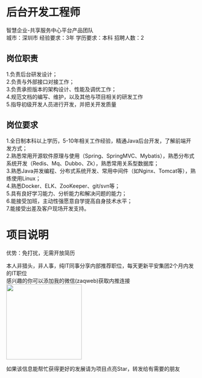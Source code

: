 # 后台开发工程师
智慧企业-共享服务中心平台产品团队  
城市：深圳市 经验要求：3年 学历要求：本科  招聘人数：2

## 岗位职责
1.负责后台研发设计；   
2.负责与外部接口对接工作；   
3.负责承担版本的架构设计、性能及调优工作；   
4.规范文档的编写、维护，以及其他与项目相关的研发工作   
5.指导初级开发人员进行开发，并把关开发质量

## 岗位要求
1.全日制本科以上学历，5-10年相关工作经验，精通Java后台开发，了解前端开发方式；   
2.熟悉常用开源软件原理与使用（Spring、SpringMVC、Mybatis），熟悉分布式系统开发（Redis、Mq、Dubbo、Zk），熟悉常用关系型数据库；   
3.熟悉Java并发编程、分布式系统开发、常用中间件（如Nginx、Tomcat等），熟练使用Linux；   
4.熟悉Docker、ELK、ZooKeeper、git/svn等；   
5.具有良好学习能力、分析能力和解决问题的能力；   
6.能接受加班，主动性强愿意自学提高自身技术水平；   
7.能接受出差及客户现场开发支持。

# 项目说明

优势：免打扰，无需开放简历

本人非猎头，非人事，纯IT同事分享内部推荐职位，每天更新平安集团2个月内发的IT职位  
感兴趣的你可以添加我的微信(zaqweb)获取内推连接  
<img src="https://github.com/zaqweb/PA-IT-JOBS/blob/master/WechatICode.jpeg"  height="200" width="200">

如果该信息能帮忙获得更好的发展请为项目点亮Star，转发给有需要的朋友




